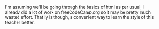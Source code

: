 I'm assuming we'll be going through the basics of html as per usual, I already did a lot of work on freeCodeCamp.org so it may be pretty much wasted effort. That iy is though, a convenient way to learn the style of this teacher better.
